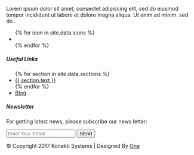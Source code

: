 <footer class="footer-area">
  <div class="upper-area">
    <div class="container">
      <!-- Start:About Info -->
      <div class="col-md-4">
        <div class="about-info">
          <div class="footer-logo"><a href="#" ><img alt="" src="{{ site.baseurl }}/assets/footer-logo.png"></a></div>
          <p>Lorem ipsum dolor sit amet, consectet adipiscing elit, sed do eiusmod tempor incididunt ut labore et dolore magna aliqua. Ut enim ad minim. sed do .</p>
          <ul class="social-media-icon-list">
            <!-- loop through icons -->
            {% for icon in site.data.icons %}
              <li><a href='{{ icon.link }}' target = '_blank'><i class="fa fa-{{ icon.name }}"></i></a></li>
            {% endfor %}
          </ul>
        </div>
      </div>
      <!-- Start:Useful Links -->
      <div class="col-md-4">
        <div class="useful-link-sec">
          <h5>Useful Links</h5>
          <ul class="useful-links">
            {% for section in site.data.sections %}
              <li><a href='{{ site.baseurl }}/#{{ section.id }}'>{{ section.text }}</a></li>
            {% endfor %}
              <li><a href="blog.html">Blog</a></li>
          </ul>
        </div>
      </div>
      <!-- Start:Newsletter -->
      <div class="col-md-4">
        <div class="news-letter-sec">
          <h5>Newsletter</h5>
          <p>For getting latest news, please subscribe our news letter:</p>
          <form action="https://formspree.io/{{ site.email }}" method="POST">
            <input placeholder="Enter Your Email" name = 'Subscription Email' class="mail-btn">
            <button class="send-btn">SEnd</button>
          </form>
        </div>
      </div>
      </div>
    </div>
    <!-- Start:copyright -->
    <div class="bottom-area">
      <div class="container">
        <div class="copyright">
          <p>© Copyright 2017 Konekti Systems <span>  | </span>  Designed By <a href="https://societyieces.com/author/">One</a></p>
            <a id="scroll-top-div" href="#"><i class="fa fa-hand-pointer-o" aria-hidden="true"></i></a>
        </div>
      </div>
    </div>
</footer>
<script>
  {% include js/jquery.js %}
  {% include js/index.js %}
</script>
<script src="https://maxcdn.bootstrapcdn.com/bootstrap/3.3.7/js/bootstrap.min.js" integrity="sha384-Tc5IQib027qvyjSMfHjOMaLkfuWVxZxUPnCJA7l2mCWNIpG9mGCD8wGNIcPD7Txa" crossorigin="anonymous"></script>
<!--<script type="text/javascript" src="https://maps.googleapis.com/maps/api/js?sensor=false"></script>-->
<!--<script type="text/javascript" src="js/map-settings.js"></script>-->
<script>
  {% include js/owl.carousel.js %}
  {% include js/owl-carousel-settings.js %}
  {% include js/jquery.flexslider.js %}
  {% include js/mini-grid.js %}
  {% include js/settings.js %}
  {% include js/animation.js %}
  {% include js/featherlight.js %}
</script>